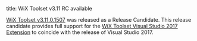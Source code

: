title: WiX Toolset v3.11 RC available

[WiX Toolset v3.11.0.1507][rc] was released as a Release Candidate. This release candidate provides full support for the [WiX Toolset Visual Studio 2017 Extension][vs] to coincide with the release of Visual Studio 2017.

[rc]: /releases/v3.11/rc
[vs]: https://marketplace.visualstudio.com/vsgallery/2eb3402e-ea6d-4dcd-8340-c88435e54ea9
